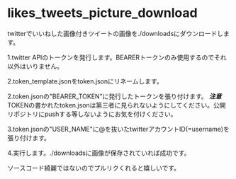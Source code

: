 # likes_tweets_picture_download

twitterでいいねした画像付きツイートの画像を./downloadsにダウンロードします。

1.twitter APIのトークンを発行します。BEARERトークンのみ使用するのでそれ以外はいりません。

2.token_template.jsonをtoken.jsonにリネームします。

2.token.jsonの"BEARER_TOKEN"に発行したトークンを張り付けます。
  ***注意*** TOKENの書かれたtoken.jsonは第三者に見られないようにしてください。公開リポジトリにpushする等しないようにお気を付けください。

3.token.jsonの"USER_NAME"に@を抜いたtwitterアカウントID(=username)を張り付けます。

4.実行します。./downloadsに画像が保存されていれば成功です。


ソースコード綺麗ではないのでプルリクくれると嬉しいです。
